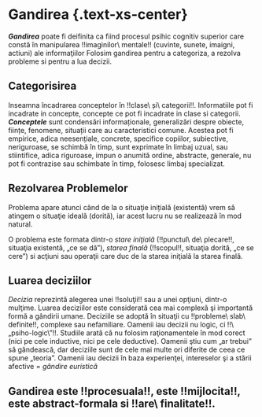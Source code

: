# **Gandirea** {.text-xs-center}

_**Gandirea**_ poate fi deifinita ca fiind procesul psihic cognitiv superior care constă în manipularea !!imaginilor\ mentale!! (cuvinte, sunete, imaigni, actiuni) ale informaţiilor
Folosim gandirea pentru a categoriza, a rezolva probleme si pentru a lua decizii.
## **Categorisirea**
Inseamna încadrarea conceptelor în !!clase\ și\ categorii!!. Informatiile pot fi incadrate in concepte, concepte ce pot fi incadrate in clase si categorii.
_**Conceptele**_ sunt condensări informaționale, generalizări despre obiecte, ființe, fenomene, situații care au caracteristici comune. Acestea pot fi empirice, adica neesențiale, concrete, specifice copiilor, subiective, neriguroase, se schimbă în timp, sunt exprimate în limbaj uzual, sau stiintifice, adica riguroase, impun o anumită ordine, abstracte, generale, nu pot fi contrazise sau schimbate în timp, folosesc limbaj specializat.

## **Rezolvarea Problemelor**

Problema apare atunci când de la o situaţie inițială (existentă) vrem să atingem o situaţie ideală (dorită), iar acest lucru nu se realizează în mod natural.

O problema este formata dintr-o _stare iniţială_ (!!punctul\ de\ plecare!!, situaţia existentă, „ce se dă”), _starea finală_ (!!scopul!!, situaţia dorită, „ce se cere”) si acţiuni sau operaţii care duc de la starea iniţială la starea finală.

## **Luarea deciziilor**

_Decizia_ reprezintă alegerea unei !!soluţii!! sau a unei opţiuni, dintr-o mulţime. Luarea deciziilor este considerată cea mai complexă şi importantă formă a gândirii umane. Deciziile se adoptă în situaţii cu !!probleme\ slab\ definite!!, complexe sau nefamiliare. Oamenii iau decizii nu logic, ci !!\„psiho-logic\”!!. Studiile arată că nu folosim raţionamentele în mod corect (nici pe cele inductive, nici pe cele deductive). Oamenii ştiu cum „ar trebui” să gândească, dar deciziile sunt de cele mai multe ori diferite de ceea ce spune „teoria”. Oamenii iau decizii în baza experienţei, intereselor şi a stării afective = _gândire euristică_

## **Gandirea este !!procesuala!!, este !!mijlocita!!, este abstract-formala si !!are\ finalitate!!.**

